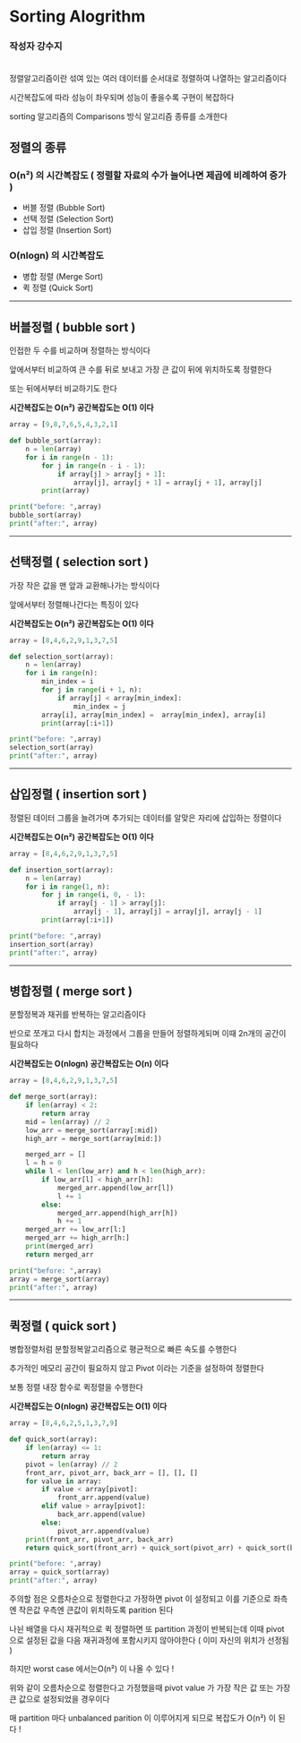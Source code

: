 # Sorting Alogrithm

### **작성자 강수지** <br><br>

정렬알고리즘이란 섞여 있는 여러 데이터를 순서대로 정렬하여 나열하는 알고리즘이다

시간복잡도에 따라 성능이 좌우되며 성능이 좋을수록 구현이 복잡하다

sorting 알고리즘의 Comparisons 방식 알고리즘 종류를 소개한다

## 정렬의 종류

### O(n²) 의 시간복잡도 ( 정렬할 자료의 수가 늘어나면 제곱에 비례하여 증가 )

- 버블 정렬 (Bubble Sort)
- 선택 정렬 (Selection Sort)
- 삽입 정렬 (Insertion Sort)

### O(nlogn) 의 시간복잡도

- 병합 정렬 (Merge Sort)
- 퀵 정렬 (Quick Sort)

---

## 버블정렬 ( bubble sort )
인접한 두 수를 비교하며 정렬하는 방식이다

앞에서부터 비교하여 큰 수를 뒤로 보내고 가장 큰 값이 뒤에 위치하도록 정렬한다

또는 뒤에서부터 비교하기도 한다

**시간복잡도는 O(n²) 공간복잡도는 O(1) 이다**

```python
array = [9,8,7,6,5,4,3,2,1]

def bubble_sort(array):
    n = len(array)
    for i in range(n - 1):
        for j in range(n - i - 1):
            if array[j] > array[j + 1]:
                array[j], array[j + 1] = array[j + 1], array[j]
        print(array)

print("before: ",array)
bubble_sort(array)
print("after:", array)
```

---

## 선택정렬 ( selection sort )

가장 작은 값을 맨 앞과 교환해나가는 방식이다

앞에서부터 정렬해나간다는 특징이 있다
 
**시간복잡도는 O(n²) 공간복잡도는 O(1) 이다**

```python
array = [8,4,6,2,9,1,3,7,5]

def selection_sort(array):
	n = len(array)
	for i in range(n):
		min_index = i
		for j in range(i + 1, n):
			if array[j] < array[min_index]:
				min_index = j
		array[i], array[min_index] =  array[min_index], array[i]
		print(array[:i+1])

print("before: ",array)
selection_sort(array)
print("after:", array)
```

---

## 삽입정렬 ( insertion sort )
정렬된 데이터 그룹을 늘려가며 추가되는 데이터를 알맞은 자리에 삽입하는 정렬이다

**시간복잡도는 O(n²) 공간복잡도는 O(1) 이다**

```python
array = [8,4,6,2,9,1,3,7,5]

def insertion_sort(array):
	n = len(array)
	for i in range(1, n):
		for j in range(i, 0, - 1):
			if array[j - 1] > array[j]:
				array[j - 1], array[j] = array[j], array[j - 1]
		print(array[:i+1])

print("before: ",array)
insertion_sort(array)
print("after:", array)
```

---

## 병합정렬 ( merge sort )
분할정복과 재귀를 반복하는 알고리즘이다

반으로 쪼개고 다시 합치는 과정에서 그룹을 만들어 정렬하게되며 이때 2n개의 공간이 필요하다

**시간복잡도는 O(nlogn) 공간복잡도는 O(n) 이다**

```python
array = [8,4,6,2,9,1,3,7,5]

def merge_sort(array):
	if len(array) < 2:
		return array
	mid = len(array) // 2
	low_arr = merge_sort(array[:mid])
	high_arr = merge_sort(array[mid:])

	merged_arr = []
	l = h = 0
	while l < len(low_arr) and h < len(high_arr):
		if low_arr[l] < high_arr[h]:
			merged_arr.append(low_arr[l])
			l += 1
		else:
			merged_arr.append(high_arr[h])
			h += 1
	merged_arr += low_arr[l:]
	merged_arr += high_arr[h:]
	print(merged_arr)
	return merged_arr

print("before: ",array)
array = merge_sort(array)
print("after:", array)
```

---

## 퀵정렬 ( quick sort )

병합정렬처럼 분할정복알고리즘으로 평균적으로 빠른 속도를 수행한다

추가적인 메모리 공간이 필요하지 않고 Pivot 이라는 기준을 설정하여 정렬한다

보통 정렬 내장 함수로 퀵정렬을 수행한다

**시간복잡도는 O(nlogn) 공간복잡도는 O(1) 이다**

```python
array = [8,4,6,2,5,1,3,7,9]

def quick_sort(array):
	if len(array) <= 1:
		return array
	pivot = len(array) // 2
	front_arr, pivot_arr, back_arr = [], [], []
	for value in array:
		if value < array[pivot]:
			front_arr.append(value)
		elif value > array[pivot]:
			back_arr.append(value)
		else:
			pivot_arr.append(value)
	print(front_arr, pivot_arr, back_arr)
	return quick_sort(front_arr) + quick_sort(pivot_arr) + quick_sort(back_arr)

print("before: ",array)
array = quick_sort(array)
print("after:", array)
```

주의할 점은 오름차순으로 정렬한다고 가정하면 pivot 이 설정되고 이를 기준으로 좌측엔 작은값 우측엔 큰값이 위치하도록 parition 된다

나뉜 배열을 다시 재귀적으로 퀵 정렬하면 또 partition 과정이 반복되는데 이때 pivot 으로 설정된 값을 다음 재귀과정에 포함시키지 않아야한다 ( 이미 자신의 위치가 선정됨 )

하지만 worst case 에서는O(n²) 이 나올 수 있다 !

위와 같이 오름차순으로 정렬한다고 가정했을때 pivot value 가 가장 작은 값 또는 가장 큰 값으로 설정되었을 경우이다

매 partition 마다 unbalanced parition 이 이루어지게 되므로 복잡도가 O(n²) 이 된다 !
